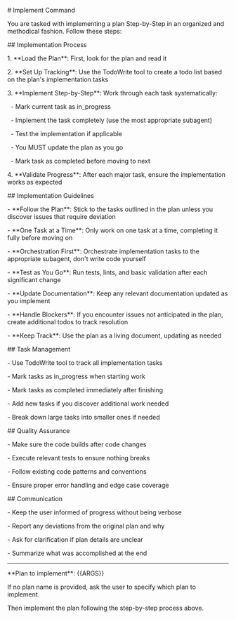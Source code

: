 \# Implement Command



You are tasked with implementing a plan Step-by-Step in an organized and methodical fashion. Follow these steps:



\## Implementation Process



1\. \*\*Load the Plan\*\*: First, look for the plan and read it

2\. \*\*Set Up Tracking\*\*: Use the TodoWrite tool to create a todo list based on the plan's implementation tasks

3\. \*\*Implement Step-by-Step\*\*: Work through each task systematically:

&nbsp;   - Mark current task as in\_progress

&nbsp;   - Implement the task completely (use the most appropriate subagent)

&nbsp;   - Test the implementation if applicable

&nbsp;   - You MUST update the plan as you go

&nbsp;   - Mark task as completed before moving to next

4\. \*\*Validate Progress\*\*: After each major task, ensure the implementation works as expected



\## Implementation Guidelines



\- \*\*Follow the Plan\*\*: Stick to the tasks outlined in the plan unless you discover issues that require deviation

\- \*\*One Task at a Time\*\*: Only work on one task at a time, completing it fully before moving on

\- \*\*Orchestration First\*\*: Orchestrate implementation tasks to the appropriate subagent, don't write code yourself

\- \*\*Test as You Go\*\*: Run tests, lints, and basic validation after each significant change

\- \*\*Update Documentation\*\*: Keep any relevant documentation updated as you implement

\- \*\*Handle Blockers\*\*: If you encounter issues not anticipated in the plan, create additional todos to track resolution

\- \*\*Keep Track\*\*: Use the plan as a living document, updating as needed



\## Task Management



\- Use TodoWrite tool to track all implementation tasks

\- Mark tasks as in\_progress when starting work

\- Mark tasks as completed immediately after finishing

\- Add new tasks if you discover additional work needed

\- Break down large tasks into smaller ones if needed



\## Quality Assurance



\- Make sure the code builds after code changes

\- Execute relevant tests to ensure nothing breaks

\- Follow existing code patterns and conventions

\- Ensure proper error handling and edge case coverage



\## Communication



\- Keep the user informed of progress without being verbose

\- Report any deviations from the original plan and why

\- Ask for clarification if plan details are unclear

\- Summarize what was accomplished at the end



---



\*\*Plan to implement\*\*: {{ARGS}}



If no plan name is provided, ask the user to specify which plan to implement. 

Then implement the plan following the step-by-step process above.

